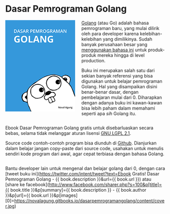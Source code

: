 # Dasar Pemrograman Golang

<img src="images/other/cover_mini.jpg" alt="Buku Dasar Pemrograman Golang" style="float: left; margin-right: 20px; margin-bottom: 15px;" />

<!-- <img src="images/other/cover_share_fb.jpg" alt="Buku Dasar Pemrograman Golang" /> -->

[Golang](https://golang.org/) (atau Go) adalah bahasa pemrograman baru, yang mulai dilirik oleh para developer karena kelebihan-kelebihan yang dimilikinya. Sudah banyak perusahaan besar yang [menggunakan bahasa ini](https://github.com/golang/go/wiki/GoUsers) untuk produk-produk mereka hingga di level production.

Buku ini merupakan salah satu dari sekian banyak referensi yang bisa digunakan untuk belajar pemrograman Golang. Hal yang disampaikan disini benar-benar dasar, dengan pembelajaran mulai dari 0. Diharapkan dengan adanya buku ini kawan-kawan bisa lebih paham dalam memahami seperti apa *sih* Golang itu.

<div style="clear: both;"></div>

Ebook Dasar Pemrograman Golang gratis untuk disebarluaskan secara bebas, selama tidak melanggar aturan lisensi [GNU LGPL 2.1](http://www.gnu.org/licenses/old-licenses/lgpl-2.1.en.html).

Source code contoh-contoh program bisa diunduh di [Github](https://github.com/novalagung/dasarpemrogramangolang). Dianjurkan dalam belajar jangan copy-paste dari source code, usahakan untuk menulis sendiri kode program dari awal, agar cepat terbiasa dengan bahasa Golang.

## 

Bantu developer lain untuk mengenal dan belajar golang dari 0, dengan cara [tweet buku ini](https://twitter.com/intent/tweet?text=Ebook Gratis! Dasar Pemrograman Golang - {{ book.description }}&url={{ book.url }}) atau [share ke facebook](http://www.facebook.com/sharer.php?s=100&p[title]={{ book.title }}&p[summary]={{ book.description }} - {{ book.author }}&p[url]={{ book.url }}&p[images][0]=https://novalagung.gitbooks.io/dasarpemrogramangolang/content/cover.jpg)
